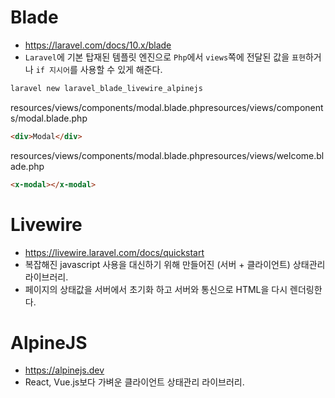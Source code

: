 # Blade
* https://laravel.com/docs/10.x/blade
* `Laravel`에 기본 탑재된 템플릿 엔진으로 `Php`에서 `views`쪽에 전달된 값을 `표현`하거나 `if 지시어`를 사용할 수 있게 해준다.
```sh
laravel new laravel_blade_livewire_alpinejs
```
resources/views/components/modal.blade.phpresources/views/components/modal.blade.php
```html
<div>Modal</div>
```

resources/views/components/modal.blade.phpresources/views/welcome.blade.php
```html
<x-modal></x-modal>
```

# Livewire
* https://livewire.laravel.com/docs/quickstart
* 복잡해진 javascript 사용을 대신하기 위해 만들어진 (서버 + 클라이언트) 상태관리 라이브러리.
* 페이지의 상태값을 서버에서 초기화 하고 서버와 통신으로 HTML을 다시 렌더링한다.

# AlpineJS
* https://alpinejs.dev
* React, Vue.js보다 가벼운 클라이언트 상태관리 라이브러리.
